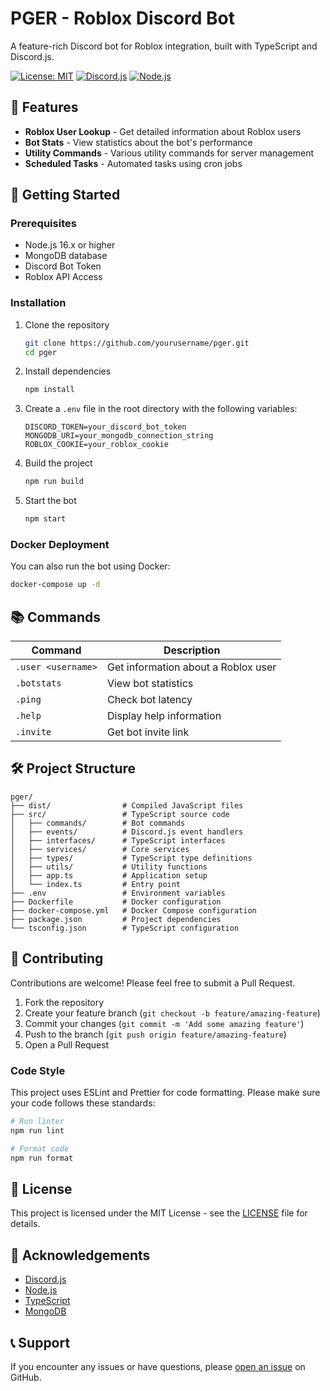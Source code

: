 # PGER - Roblox Discord Bot

A feature-rich Discord bot for Roblox integration, built with TypeScript and Discord.js.

[![License: MIT](https://img.shields.io/badge/License-MIT-yellow.svg)](https://opensource.org/licenses/MIT)
[![Discord.js](https://img.shields.io/badge/discord.js-v14-blue)](https://discord.js.org/)
[![Node.js](https://img.shields.io/badge/Node.js->=16-green)](https://nodejs.org/)

## 🌟 Features

- **Roblox User Lookup** - Get detailed information about Roblox users
- **Bot Stats** - View statistics about the bot's performance
- **Utility Commands** - Various utility commands for server management
- **Scheduled Tasks** - Automated tasks using cron jobs

## 🚀 Getting Started

### Prerequisites

- Node.js 16.x or higher
- MongoDB database
- Discord Bot Token
- Roblox API Access

### Installation

1. Clone the repository
   ```bash
   git clone https://github.com/yourusername/pger.git
   cd pger
   ```

2. Install dependencies
   ```bash
   npm install
   ```

3. Create a `.env` file in the root directory with the following variables:
   ```
   DISCORD_TOKEN=your_discord_bot_token
   MONGODB_URI=your_mongodb_connection_string
   ROBLOX_COOKIE=your_roblox_cookie
   ```

4. Build the project
   ```bash
   npm run build
   ```

5. Start the bot
   ```bash
   npm start
   ```

### Docker Deployment

You can also run the bot using Docker:

```bash
docker-compose up -d
```

## 📚 Commands

| Command | Description |
|---------|-------------|
| `.user <username>` | Get information about a Roblox user |
| `.botstats` | View bot statistics |
| `.ping` | Check bot latency |
| `.help` | Display help information |
| `.invite` | Get bot invite link |

## 🛠️ Project Structure

```
pger/
├── dist/                # Compiled JavaScript files
├── src/                 # TypeScript source code
│   ├── commands/        # Bot commands
│   ├── events/          # Discord.js event handlers
│   ├── interfaces/      # TypeScript interfaces
│   ├── services/        # Core services
│   ├── types/           # TypeScript type definitions
│   ├── utils/           # Utility functions
│   ├── app.ts           # Application setup
│   └── index.ts         # Entry point
├── .env                 # Environment variables
├── Dockerfile           # Docker configuration
├── docker-compose.yml   # Docker Compose configuration
├── package.json         # Project dependencies
└── tsconfig.json        # TypeScript configuration
```

## 🤝 Contributing

Contributions are welcome! Please feel free to submit a Pull Request.

1. Fork the repository
2. Create your feature branch (`git checkout -b feature/amazing-feature`)
3. Commit your changes (`git commit -m 'Add some amazing feature'`)
4. Push to the branch (`git push origin feature/amazing-feature`)
5. Open a Pull Request

### Code Style

This project uses ESLint and Prettier for code formatting. Please make sure your code follows these standards:

```bash
# Run linter
npm run lint

# Format code
npm run format
```

## 📝 License

This project is licensed under the MIT License - see the [LICENSE](LICENSE) file for details.

## 🙏 Acknowledgements

- [Discord.js](https://discord.js.org/)
- [Node.js](https://nodejs.org/)
- [TypeScript](https://www.typescriptlang.org/)
- [MongoDB](https://www.mongodb.com/)

## 📞 Support

If you encounter any issues or have questions, please [open an issue](https://github.com/b8ll/pger/issues) on GitHub. 